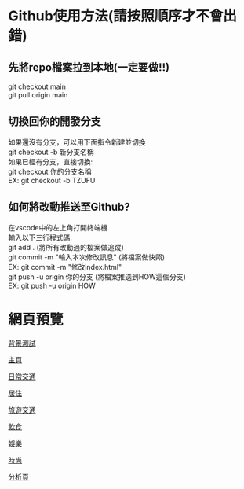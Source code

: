 # Github使用方法(請按照順序才不會出錯)
## 先將repo檔案拉到本地(一定要做!!)
git checkout main <br>
git pull origin main

## 切換回你的開發分支
如果還沒有分支，可以用下面指令新建並切換<br>
git checkout -b 新分支名稱<br>
如果已經有分支，直接切換:<br>
git checkout 你的分支名稱<br>
EX: git checkout -b TZUFU<br>

## 如何將改動推送至Github?
在vscode中的左上角打開終端機<br>
輸入以下三行程式碼:<br>
git add . (將所有改動過的檔案做追蹤)<br>
git commit -m "輸入本次修改訊息" (將檔案做快照)<br>
EX: git commit -m "修改index.html"<br>
git push -u origin 你的分支 (將檔案推送到HOW這個分支)<br>
EX: git push -u origin HOW<br>


# 網頁預覽
[背景測試](https://study4mylife.github.io/Steinlux-Carbon-Footprint-/Steinlux-Carbon-Footprint/testbg.html)

[主頁](https://study4mylife.github.io/Steinlux-Carbon-Footprint-/Steinlux-Carbon-Footprint/index.html)

[日常交通](https://study4mylife.github.io/Steinlux-Carbon-Footprint-/Steinlux-Carbon-Footprint/traffic-daily.html)

[居住](https://study4mylife.github.io/Steinlux-Carbon-Footprint-/Steinlux-Carbon-Footprint/home.html)

[旅遊交通](https://study4mylife.github.io/Steinlux-Carbon-Footprint-/Steinlux-Carbon-Footprint/traffic-travel.html)

[飲食](https://study4mylife.github.io/Steinlux-Carbon-Footprint-/Steinlux-Carbon-Footprint/food.html)

[娛樂](https://study4mylife.github.io/Steinlux-Carbon-Footprint-/Steinlux-Carbon-Footprint/entertainment.html)

[時尚](https://study4mylife.github.io/Steinlux-Carbon-Footprint-/Steinlux-Carbon-Footprint/fashion.html)

[分析頁](https://study4mylife.github.io/Steinlux-Carbon-Footprint-/Steinlux-Carbon-Footprint/analysis.html)


